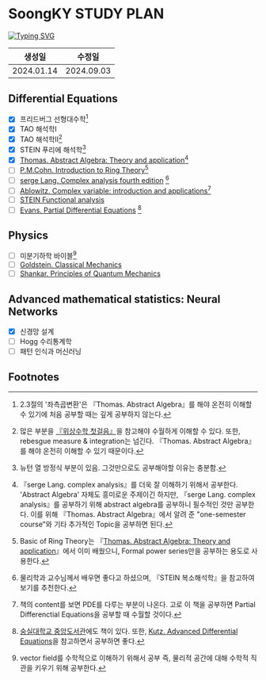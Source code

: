 # SoongKY STUDY PLAN
[![Typing SVG](https://readme-typing-svg.demolab.com?font=Tinos&pause=1000&width=435&lines=Soongsil+Unv.+Physics)](https://git.io/typing-svg)

| 생성일        | 수정일        |
|------------|------------|
| 2024.01.14 | 2024.09.03 |

##  Differential Equations
- [x] 프리드버그 선형대수학[^1]
- [x] TAO 해석학Ⅰ
- [x] TAO 해석학Ⅱ[^2]
- [x] STEIN 푸리에 해석학[^3]
- [x] [Thomas. Abstract Algebra: Theory and application](http://abstract.pugetsound.edu/download.html)[^4]
- [ ] [P.M.Cohn. Introduction to Ring Theory](https://link.springer.com/book/10.1007/978-1-4471-0475-9)[^5]
- [ ] [serge Lang. Complex analysis fourth edition](https://www.amazon.com/Complex-Analysis-Graduate-Texts-Mathematics/dp/0387978860) [^6]
- [ ] [Ablowitz. Complex variable: introduction and applications](https://ftfsite.ru/wp-content/files/tfkp_endlish_2.2.pdf)[^7]
- [ ] [STEIN Functional analysis](https://bpb-us-w2.wpmucdn.com/u.osu.edu/dist/0/26656/files/2023/10/STEIN-Shakarchi-Stein-Functional-Analysis_-Introduction-to-Further-Topics-in-Analysis-Princeton-Lectures-in-Analysis-Princeton-University-Press-2011.pdf)
- [ ] [Evans. Partial Differential Equations](http://home.ustc.edu.cn/~wclw8181/wffc.files/Partial%20Differential%20Equations.Evans.pdf) [^8]
## Physics
- [ ] 미분기하학 바이블[^9]
- [ ] [Goldstein. Classical Mechanics](https://www.math.toronto.edu/khesin/biblio/GoldsteinPooleSafkoClassicalMechanics.pdf)
- [ ] [Shankar. Principles of Quantum Mechanics](https://product.kyobobook.co.kr/detail/S000002413454)
## Advanced mathematical statistics: Neural Networks
- [x] 신경망 설계
- [ ] Hogg 수리통계학
- [ ] 패턴 인식과 머신러닝

## Footnotes
[^1]: 2.3절의 '좌측곱변환'은 『Thomas. Abstract Algebra』를 해야 온전히 이해할 수 있기에 처음 공부할 때는 깊게 공부하지 않는다.
[^2]: 많은 부분을 [『위상수학 첫걸음』](https://product.kyobobook.co.kr/detail/S000200585522)을 참고해야 수월하게 이해할 수 있다. 또한, rebesgue measure & integration는 넘긴다. 『Thomas. Abstract Algebra』를 해야 온전히 이해할 수 있기 때문이다.
[^3]: 뉴턴 열 방정식 부분이 있음. 그것만으로도 공부해야할 이유는 충분함.
[^4]: 『serge Lang. complex analysis』를 더욱 잘 이해하기 위해서 공부한다. 'Abstract Algebra' 자체도 흥미로운 주제이긴 하지만, 『serge Lang. complex analysis』를 공부하기 위해 abstract algebra를 공부하니 필수적인 것만 공부한다. 이를 위해 『Thomas. Abstract Algebra』에서 알려 준 "one-semester course"와 기타 추가적인 Topic을 공부하면 된다.
[^5]: Basic of Ring Theory는 『[Thomas. Abstract Algebra: Theory and application](http://abstract.pugetsound.edu/download.html)』에서 이미 배웠으니, Formal power series만을 공부하는 용도로 사용한다.
[^6]: 물리학과 교수님께서 배우면 좋다고 하셨으며, 『STEIN 복소해석학』을 참고하여 보기를 추천한다.
[^7]: 책의 content를 보면 PDE를 다루는 부분이 나온다. 고로 이 책을 공부하면 Partial Differenctial Equations을 공부할 때 수월할 것이다.
[^8]: [숭실대학교 중앙도서관](https://oasis.ssu.ac.kr/search/i-discovery/4977203?type=biblios-list-view)에도 책이 있다. 또한, [Kutz. Advanced Differential Equations](https://arxiv.org/pdf/2012.14591)을 참고하면서 공부하면 좋다.
[^9]: vector field를 수학적으로 이해하기 위해서 공부 즉, 물리적 공간에 대해 수학적 직관을 키우기 위해 공부한다.
